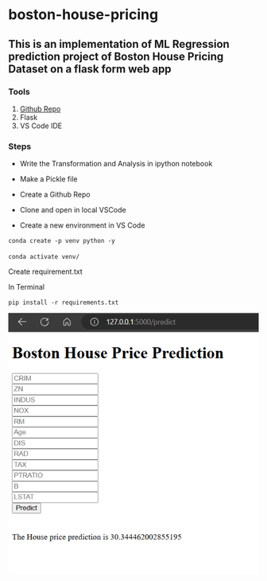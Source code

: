 # boston-house-pricing
## This is an implementation of ML Regression prediction project of Boston House Pricing Dataset on a flask form web app
### Tools

1. [Github Repo](https://github.com/rog-SARTHAK/boston-house-pricing)
2. Flask
3. VS Code IDE


### Steps

- Write the Transformation and Analysis in ipython notebook

- Make a Pickle file

- Create a Github Repo

- Clone and open in local VSCode

- Create a new environment in VS Code

```
conda create -p venv python -y

conda activate venv/
```
Create requirement.txt

In Terminal
```
pip install -r requirements.txt

```



![alt text](https://github.com/rog-SARTHAK/boston-house-pricing/blob/main/Assets/Screenshot%202024-06-27%20210118.png)

